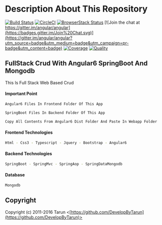 # Description About This Repository

[![Build Status](https://travis-ci.org/angular/angular.svg?branch=master)](https://travis-ci.org/angular/angular)
[![CircleCI](https://circleci.com/gh/angular/angular/tree/master.svg?style=shield)](https://circleci.com/gh/angular/angular/tree/master)
[![BrowserStack Status](https://www.browserstack.com/automate/badge.svg?badge_key=LzF3RzBVVGt6VWE2S0hHaC9uYllOZz09LS1BVjNTclBKV0x4eVRlcjA4QVY1M0N3PT0=--eb4ce8c8dc2c1c5b2b5352d473ee12a73ac20e06)](https://www.browserstack.com/automate/public-build/LzF3RzBVVGt6VWE2S0hHaC9uYllOZz09LS1BVjNTclBKV0x4eVRlcjA4QVY1M0N3PT0=--eb4ce8c8dc2c1c5b2b5352d473ee12a73ac20e06)
[![Join the chat at https://gitter.im/angular/angular](https://badges.gitter.im/Join%20Chat.svg)](https://gitter.im/angular/angular?utm_source=badge&utm_medium=badge&utm_campaign=pr-badge&utm_content=badge)
[![Coverage](https://img.shields.io/coveralls/jaredhanson/passport-twitter.svg)](https://coveralls.io/r/jaredhanson/passport-twitter)
[![Quality](https://img.shields.io/codeclimate/github/jaredhanson/passport-twitter.svg?label=quality)](https://codeclimate.com/github/jaredhanson/passport-twitter)

## FullStack Crud With Angular6 SpringBoot And Mongodb

This Is Full Stack Web Based Crud

#### Important Point

```bash
Angular6 Files In Frontend Folder Of This App
```

```bash
SpringBoot Files In Backend Folder Of This App
```

```bash
Copy All Contents From Angular6 Dist Folder And Paste In Webapp Folder Of SpringBoot
```

#### Frontend Technologies

```bash
Html - Css3 - Typescript - Jquery - Bootstrap - Angular6
```

#### Backend Technologies

```bash
SpringBoot - SpringMvc - SpringAop - SpringDataMongodb
```

#### Database

```bash
Mongodb
```

## Copyright

Copyright (c) 2011-2016 Tarun <[https://github.com/DevelopByTarun](https://github.com/DevelopByTarun)>

